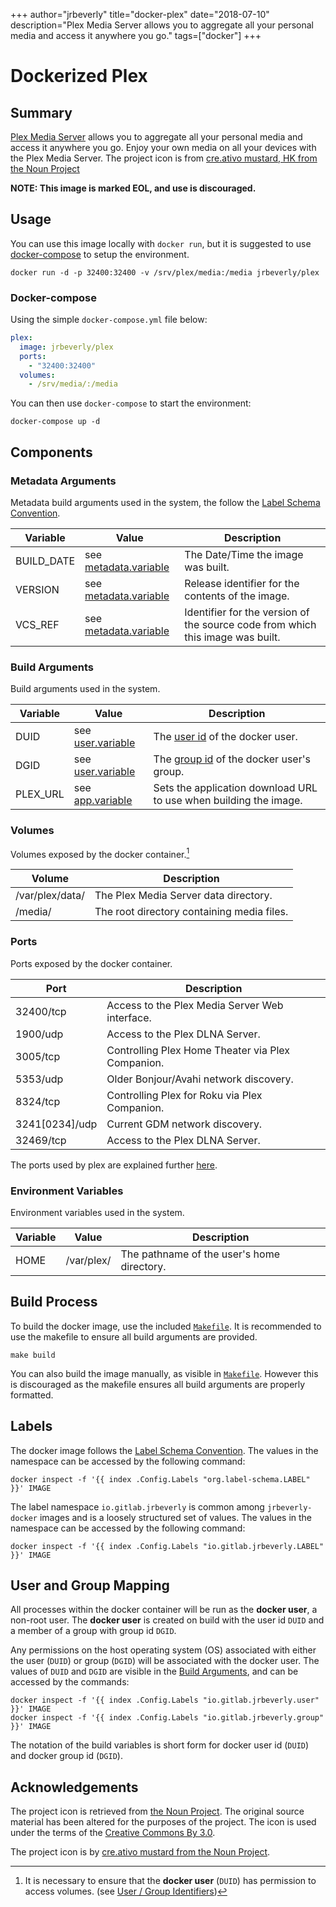 +++
author="jrbeverly"
title="docker-plex"
date="2018-07-10"
description="Plex Media Server allows you to aggregate all your personal media and access it anywhere you go."
tags=["docker"]
+++
# Dockerized Plex

## Summary

[Plex Media Server](https://www.plex.tv/) allows you to aggregate all your personal media and access it anywhere you go. Enjoy your own media on all your devices with the Plex Media Server. The project icon is from [cre.ativo mustard, HK from the Noun Project](docs/icon/icon.json)

**NOTE: This image is marked EOL, and use is discouraged.**

## Usage

You can use this image locally with `docker run`, but it is suggested to use [docker-compose](https://docs.docker.com/compose/) to setup the environment.

```console
docker run -d -p 32400:32400 -v /srv/plex/media:/media jrbeverly/plex
```

### Docker-compose

Using the simple `docker-compose.yml` file below:

```yaml
plex:
  image: jrbeverly/plex
  ports:
    - "32400:32400"
  volumes:
    - /srv/media/:/media
```

You can then use `docker-compose` to start the environment:

```console
docker-compose up -d
```

## Components

### Metadata Arguments

Metadata build arguments used in the system, the follow the [Label Schema Convention](http://label-schema.org).

| Variable | Value | Description |
| -------- | ----- |------------ |
| BUILD_DATE | see [metadata.variable](Makefile.metadata.variable) | The Date/Time the image was built. |
| VERSION | see [metadata.variable](Makefile.metadata.variable) | Release identifier for the contents of the image. |
| VCS_REF | see [metadata.variable](Makefile.metadata.variable) | Identifier for the version of the source code from which this image was built. |

### Build Arguments

Build arguments used in the system.

| Variable | Value | Description |
| -------- | ----- |------------ |
| DUID | see [user.variable](Makefile.user.variable) | The [user id](http://www.linfo.org/uid.html) of the docker user. |
| DGID | see [user.variable](Makefile.user.variable) | The [group id](http://www.linfo.org/uid.html) of the docker user's group. |
| PLEX_URL | see [app.variable](Makefile.app.variable) | Sets the application download URL to use when building the image. |

### Volumes

Volumes exposed by the docker container.[^1]

| Volume | Description |
| ------ | ----------- |
| /var/plex/data/ | The Plex Media Server data directory. |
| /media/ | The root directory containing media files. |

### Ports

Ports exposed by the docker container.

| Port | Description |
| ---- | ----------- |
| 32400/tcp | Access to the Plex Media Server Web interface. |
| 1900/udp | Access to the Plex DLNA Server. |
| 3005/tcp | Controlling Plex Home Theater via Plex Companion. |
| 5353/udp | Older Bonjour/Avahi network discovery. |
| 8324/tcp | Controlling Plex for Roku via Plex Companion. |
| 3241[0234]/udp | Current GDM network discovery. |
| 32469/tcp | Access to the Plex DLNA Server. |

The ports used by plex are explained further [here](https://support.plex.tv/hc/en-us/articles/201543147-What-network-ports-do-I-need-to-allow-through-my-firewall-).

### Environment Variables

Environment variables used in the system.

| Variable | Value | Description |
| -------- | ----- |------------ |
| HOME | /var/plex/ | The pathname of the user's home directory. |

## Build Process

To build the docker image, use the included [`Makefile`](Makefile). It is recommended to use the makefile to ensure all build arguments are provided.

```
make build
```

You can also build the image manually, as visible in [`Makefile`](Makefile).  However this is discouraged as the makefile ensures all build arguments are properly formatted.

## Labels

The docker image follows the [Label Schema Convention](http://label-schema.org).  The values in the namespace can be accessed by the following command:

```console
docker inspect -f '{{ index .Config.Labels "org.label-schema.LABEL" }}' IMAGE
```

The label namespace `io.gitlab.jrbeverly` is common among `jrbeverly-docker` images and is a loosely structured set of values.  The values in the namespace can be accessed by the following command:

```console
docker inspect -f '{{ index .Config.Labels "io.gitlab.jrbeverly.LABEL" }}' IMAGE
```

## User and Group Mapping

All processes within the docker container will be run as the **docker user**, a non-root user.  The **docker user** is created on build with the user id `DUID` and a member of a group with group id `DGID`.  

Any permissions on the host operating system (OS) associated with either the user (`DUID`) or group (`DGID`) will be associated with the docker user.  The values of `DUID` and `DGID` are visible in the [Build Arguments](#build-arguments), and can be accessed by the commands:

```console
docker inspect -f '{{ index .Config.Labels "io.gitlab.jrbeverly.user" }}' IMAGE
docker inspect -f '{{ index .Config.Labels "io.gitlab.jrbeverly.group" }}' IMAGE
```

The notation of the build variables is short form for docker user id (`DUID`) and docker group id (`DGID`). 

[^1]: It is necessary to ensure that the **docker user** (`DUID`) has permission to access volumes. (see [User / Group Identifiers](#user-and-group-mapping))

## Acknowledgements

The project icon is retrieved from [the Noun Project](docs/icon/icon.json). The original source material has been altered for the purposes of the project. The icon is used under the terms of the [Creative Commons By 3.0](https://creativecommons.org/licenses/by/3.0/).

The project icon is by [cre.ativo mustard from the Noun Project](https://thenounproject.com/term/docker/676618/).